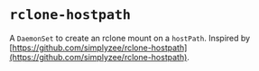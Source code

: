 # `rclone-hostpath`

A `DaemonSet` to create an rclone mount on a `hostPath`. Inspired by [https://github.com/simplyzee/rclone-hostpath](https://github.com/simplyzee/rclone-hostpath).
